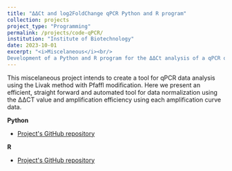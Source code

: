 ```yaml
---
title: "ΔΔCt and log2FoldChange qPCR Python and R program"
collection: projects
project_type: "Programming"
permalink: /projects/code-qPCR/ 
institution: "Institute of Biotechnology"
date: 2023-10-01
excerpt: "<i>Miscelaneous</i><br/>
Development of a Python and R program for the ΔΔCt analysis of a qPCR output and its normalization with log2FoldChange."
---
```


This miscelaneous project intends to create a tool for qPCR data analysis using the Livak method with Pfaffl modification. Here we present an efficient, straight forward and automated tool for data normalization using the ΔΔCT value and amplification efficiency using each amplification curve data.

**Python**

- [Project's GitHub repository](https://github.com/BernardoChomboAlvarez/qPCR-Analysis.git)

**R**

- [Project's GitHub repository](https://github.com/BernardoChomboAlvarez/Analysis_qPCR_R.git)
